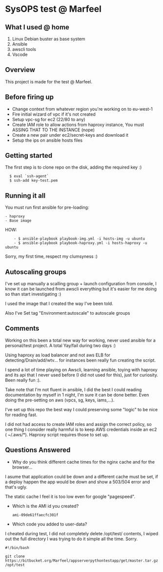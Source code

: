 # SysOPS test @ Marfeel

## What I used @ home

1. Linux Debian buster as base system
2. Ansible
3. awscli tools
4. Vscode


## Overview

This project is made for the test @ Marfeel.


## Before firing up
  - Change context from whatever region you're working on to eu-west-1
  - Fire initial wizard of vpc if it's not created
  - Setup vpc-sg for ec2 (22/80 to any)
  - Create IAM role to allow actions from haproxy instance, You must ASSING THAT TO THE INSTANCE (nope)
  - Create a new pair under ec2/secret-keys and download it
  - Setup the ips on ansible hosts files


## Getting started

  The first step is to clone repo on the disk, adding the required key :)

```
  $ eval `ssh-agent`
  $ ssh-add key-test.pem
```

## Running it all

  You must run first ansible for pre-loading:

    - haproxy
    - Base image

  HOW: 
```  
    - $ ansible-playbook playbook-img.yml -i hosts-img -u ubuntu
    - $ ansible-playbook playbook-haproxy.yml -i hosts-haproxy -u ubuntu
```
Sorry, my first time, respect my clumsyness :)

## Autoscaling groups
I've set up manually a scalling group + launch configuration from console, I know it can be launched from awscli everything but it's easier for me doing so than start investigating :)

I used the image that I created the way I've been told.

Also I've Set tag "Environment:autoscale" to autoscale groups


## Comments
Working on this been a total new way for working, never used ansible for a personal/test project. A total Yay/fail during two days :)

Using haproxy as load balancer and not aws ELB for detecting/Drain/add/wtv... for instances been really fun creating the script.

I spend a lot of time playing on Awscli, learning ansible, toying with haproxy and its api that I never used before (I did not used for this), just for curiosity. Been really fun :).

Take note that I'm not fluent in ansible, I did the best I could reading documentation by myself in 1 night, I'm sure it can be done better. Even doing the pre-setting on aws (vpcs, sg, keys, iams,...).

I've set up this repo the best way I could preserving some "logic" to be nice for reading fast.

I did not had access to create IAM roles and assign the correct policy, so one thing I consider really harmful is to keep AWS credentials inside an ec2 ( ~/.aws/*). Haproxy script requires those to set up.

## Questions Answered

- Why do you think different cache times for the nginx cache and for the browser...

I asume that application could be down and a different cache must be set, if a deploy happen the app would be down and show a 503/504 error and that's ugly.

The static cache I feel it is too low even for google "pagespeed".

- Which is the AMI id you created?

    `ami-09de61ffaecfc301f`


- Which code you added to user-data? 

I cheated during test, I did not completely delete /opt/test/ contents, I wiped out the full directory I was trying to do it simple all the time. Sorry.

```
#!/bin/bash

git clone https://bitbucket.org/Marfeel/appserverpythontestapp/get/master.tar.gz /opt/test

```


